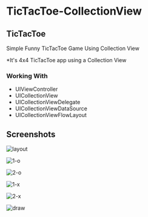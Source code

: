 # TicTacToe-CollectionView

## TicTacToe

Simple Funny TicTacToe Game Using Collection View

*It's 4x4 TicTacToe app using a Collection View

### Working With

* UIViewController
* UICollectionView
* UICollectionViewDelegate
* UICollectionViewDataSource
* UICollectionViewFlowLayout

## Screenshots

![layout](https://user-images.githubusercontent.com/81278594/123742110-c8de4200-d8c8-11eb-8bd7-003c357a936e.png)

![1-o](https://user-images.githubusercontent.com/81278594/123742087-c2e86100-d8c8-11eb-97cf-b4066e0ea36b.png)

![2-o](https://user-images.githubusercontent.com/81278594/123742104-c7147e80-d8c8-11eb-8fea-02b0567053a9.png)

![1-x](https://user-images.githubusercontent.com/81278594/123742099-c5e35180-d8c8-11eb-8236-f3c1e0adddb8.png)

![2-x](https://user-images.githubusercontent.com/81278594/123742107-c7ad1500-d8c8-11eb-98e2-b45708a9d5b5.png)

![draw](https://user-images.githubusercontent.com/81278594/123742109-c845ab80-d8c8-11eb-8f8e-f525253530a2.png)
